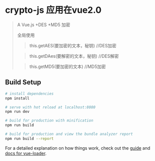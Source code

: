 # crypto-js 应用在vue2.0

> A Vue.js +DES +MD5  加密
> 
> 全局使用 
> > this.getAES(要加密的文本，秘钥)   //DES加密
> 
> > this.getDAes(要解密的文本，秘钥)   //DES解密
> 
> >this.getMD5(要加密的文本) //MD5加密

## Build Setup

``` bash
# install dependencies
npm install

# serve with hot reload at localhost:8080
npm run dev

# build for production with minification
npm run build

# build for production and view the bundle analyzer report
npm run build --report
```

For a detailed explanation on how things work, check out the [guide](http://vuejs-templates.github.io/webpack/) and [docs for vue-loader](http://vuejs.github.io/vue-loader).

